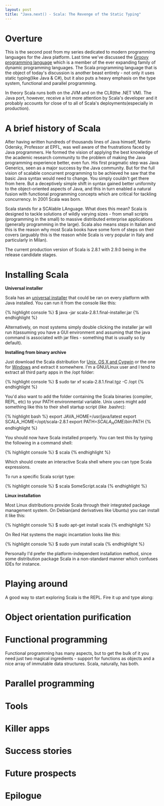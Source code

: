 ```yaml
---
layout: post
title: "Java.next() - Scala: The Revenge of the Static Typing"
---
```


# Overture

This is the second post from my series dedicated to modern programming
languages for the Java platform. Last time we've discussed the
[Groovy programming language](/2011/05/06/jvm-langs-groovy.html) which
is a member of the ever expanding family of dynamic programming
languages. The Scala programming language that is the object of
today's discussion is another beast entirely - not only it uses static
typing(like Java & C#), but it also puts a heavy emphasis on the type
system, functional and parallel programming.

In theory Scala runs both on the JVM and on the CLR(the .NET VM). The
Java port, however, receive a lot more attention by Scala's developer
and it probably accounts for close of to all of Scala's
deployments(especially in production).

# A brief history of Scala

After having written hundreds of thousands lines of Java himself,
Martin Odersky, Professor at EPFL, was well aware of the frustrations
faced by Java programmers. He formed the vision of applying the best
knowledge of the academic research community to the problem of making
the Java programming experience better, even fun. His first pragmatic
step was Java Generics, seen as a major success by the Java
community. But for the full vision of scalable concurrent programming
to be achieved he saw that the basic Java syntax would need to
change. You simply couldn't get there from here. But a deceptively
simple shift in syntax gained better uniformity to the object-oriented
aspects of Java, and this in turn enabled a natural fusion with
functional programming concepts which are critical for tackling
concurrency. In 2001 Scala was born.

Scala stands for a SCAlable LAnguage. What does this mean? Scala is
designed to tackle solutions of wildly varying sizes - from small
scripts (programming in the small) to massive distributed enterprise
applications (generally programming in the large). Scala also means
_steps_ in Italian and this is the reason why most Scala books have
some form of steps on their covers (arguably this is the reason while
Scala is very popular in Italy and particularly in Milan). 

The current production version of Scala is 2.8.1 with 2.9.0 being in
the release candidate stages.

# Installing Scala

**Universal installer**

Scala has an [universal installer](http://www.scala-lang.org/downloads/distrib/files/scala-2.8.1.final-installer.jar) that could be ran on every platform
with Java installed. You can run it from the console like this:

{% highlight console %}
$ java -jar scala-2.8.1.final-installer.jar
{% endhighlight %}

Alternatively, on most systems simply double clicking the installer
jar will run it(assuming you have a GUI environment and assuming that
the java command is associated with jar files - something that is
usually so by default).

**Installing from binary archive**

Just download the Scala distribution for [Unix, OS X and Cygwin](http://www.scala-lang.org/downloads/distrib/files/scala-2.8.1.final.tgz) or
the one for
[Windows](http://www.scala-lang.org/downloads/distrib/files/scala-2.8.1.final.zip)
and extract it somewhere. I'm a GNU/Linux user and I tend to extract
all third party apps in the /opt folder:

{% highlight console %}
$ sudo tar xf scala-2.8.1.final.tgz -C /opt
{% endhighlight %}

You'd also want to add the folder containing the Scala binaries
(compiler, REPL, etc) to your PATH environmental variable. Unix users
might add something like this to their shell startup script (like
.bashrc):

{% highlight bash %}
export JAVA_HOME=/usr/java/latest
export SCALA_HOME=/opt/scala-2.8.1
export PATH=$SCALA_HOME/bin:$PATH
{% endhighlight %}

You should now have Scala installed properly. You can test this by
typing the following in a command shell:

{% highlight console %}
$ scala
{% endhighlight %}

Which should create an interactive Scala shell where you can type
Scala expressions. 

To run a specific Scala script type:

{% highlight console %}
$ scala SomeScript.scala
{% endhighlight %}

**Linux installation**

Most Linux distributions provide Scala through their integrated
package management system. On Debian(and derivatives like Ubuntu) you
can install it like this:

{% highlight console %}
$ sudo apt-get install scala
{% endhighlight %}

On Red Hat systems the magic incantation looks like this:

{% highlight console %}
$ sudo yum install scala
{% endhighlight %}

Personally I'd prefer the platform-independent installation method,
since some distribution package Scala in a non-standard manner which
confuses IDEs for instance.

# Playing around

A good way to start exploring Scala is the REPL. Fire it up and type along:

# Object orientation purification

# Functional programming

Functional programming has many aspects, but to get the bulk of it you
need just two magical ingredients - support for functions as objects
and a nice array of immutable data structures. Scala, naturally, has
both. 

# Parallel programming

# Tools

# Killer apps

# Success stories

# Future prospects

# Epilogue
